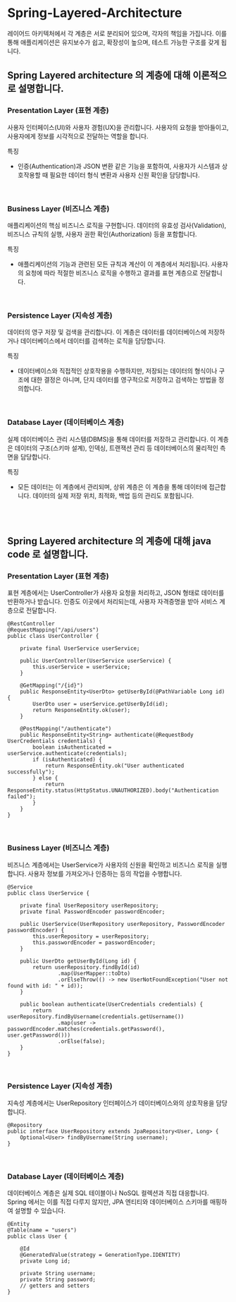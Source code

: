 # Spring-Layered-Architecture
레이어드 아키텍처에서 각 계층은 서로 분리되어 있으며, 각자의 책임을 가집니다. 이를 통해 애플리케이션은 유지보수가 쉽고, 확장성이 높으며, 테스트 가능한 구조를 갖게 됩니다.

## Spring Layered architecture 의 계층에 대해 이론적으로 설명합니다.

### Presentation Layer (표현 계층)
사용자 인터페이스(UI)와 사용자 경험(UX)을 관리합니다. 사용자의 요청을 받아들이고, 사용자에게 정보를 시각적으로 전달하는 역할을 합니다.

특징
- 인증(Authentication)과 JSON 변환 같은 기능을 포함하여, 사용자가 시스템과 상호작용할 때 필요한 데이터 형식 변환과 사용자 신원 확인을 담당합니다.

<br/>

### Business Layer (비즈니스 계층)
애플리케이션의 핵심 비즈니스 로직을 구현합니다. 데이터의 유효성 검사(Validation), 비즈니스 규칙의 실행, 사용자 권한 확인(Authorization) 등을 포함합니다.

특징
- 애플리케이션의 기능과 관련된 모든 규칙과 계산이 이 계층에서 처리됩니다. 사용자의 요청에 따라 적절한 비즈니스 로직을 수행하고 결과를 표현 계층으로 전달합니다.

<br/>

### Persistence Layer (지속성 계층)
데이터의 영구 저장 및 검색을 관리합니다. 이 계층은 데이터를 데이터베이스에 저장하거나 데이터베이스에서 데이터를 검색하는 로직을 담당합니다.

특징
- 데이터베이스와 직접적인 상호작용을 수행하지만, 저장되는 데이터의 형식이나 구조에 대한 결정은 아니며, 단지 데이터를 영구적으로 저장하고 검색하는 방법을 정의합니다.

<br/>

### Database Layer (데이터베이스 계층)
실제 데이터베이스 관리 시스템(DBMS)을 통해 데이터를 저장하고 관리합니다. 이 계층은 데이터의 구조(스키마 설계), 인덱싱, 트랜잭션 관리 등 데이터베이스의 물리적인 측면을 담당합니다.

특징
- 모든 데이터는 이 계층에서 관리되며, 상위 계층은 이 계층을 통해 데이터에 접근합니다. 데이터의 실제 저장 위치, 최적화, 백업 등의 관리도 포함됩니다.

<br/><br/>

## Spring Layered architecture 의 계층에 대해 java code 로 설명합니다.

### Presentation Layer (표현 계층)
표현 계층에서는 UserController가 사용자 요청을 처리하고, JSON 형태로 데이터를 반환하거나 받습니다. 인증도 이곳에서 처리되는데, 사용자 자격증명을 받아 서비스 계층으로 전달합니다.
```
@RestController
@RequestMapping("/api/users")
public class UserController {

    private final UserService userService;

    public UserController(UserService userService) {
        this.userService = userService;
    }

    @GetMapping("/{id}")
    public ResponseEntity<UserDto> getUserById(@PathVariable Long id) {
        UserDto user = userService.getUserById(id);
        return ResponseEntity.ok(user);
    }

    @PostMapping("/authenticate")
    public ResponseEntity<String> authenticate(@RequestBody UserCredentials credentials) {
        boolean isAuthenticated = userService.authenticate(credentials);
        if (isAuthenticated) {
            return ResponseEntity.ok("User authenticated successfully");
        } else {
            return ResponseEntity.status(HttpStatus.UNAUTHORIZED).body("Authentication failed");
        }
    }
}
```
<br/>

### Business Layer (비즈니스 계층)
비즈니스 계층에서는 UserService가 사용자의 신원을 확인하고 비즈니스 로직을 실행합니다. 사용자 정보를 가져오거나 인증하는 등의 작업을 수행합니다.
```
@Service
public class UserService {

    private final UserRepository userRepository;
    private final PasswordEncoder passwordEncoder;

    public UserService(UserRepository userRepository, PasswordEncoder passwordEncoder) {
        this.userRepository = userRepository;
        this.passwordEncoder = passwordEncoder;
    }

    public UserDto getUserById(Long id) {
        return userRepository.findById(id)
                .map(UserMapper::toDto)
                .orElseThrow(() -> new UserNotFoundException("User not found with id: " + id));
    }

    public boolean authenticate(UserCredentials credentials) {
        return userRepository.findByUsername(credentials.getUsername())
                .map(user -> passwordEncoder.matches(credentials.getPassword(), user.getPassword()))
                .orElse(false);
    }
}
```
<br/>

### Persistence Layer (지속성 계층)
지속성 계층에서는 UserRepository 인터페이스가 데이터베이스와의 상호작용을 담당합니다.

```
@Repository
public interface UserRepository extends JpaRepository<User, Long> {
    Optional<User> findByUsername(String username);
}
```
<br/>

### Database Layer (데이터베이스 계층)
데이터베이스 계층은 실제 SQL 테이블이나 NoSQL 컬렉션과 직접 대응합니다. Spring 에서는 이를 직접 다루지 않지만, JPA 엔티티와 데이터베이스 스키마를 매핑하여 설명할 수 있습니다.
```
@Entity
@Table(name = "users")
public class User {

    @Id
    @GeneratedValue(strategy = GenerationType.IDENTITY)
    private Long id;

    private String username;
    private String password;
    // getters and setters
}
```
